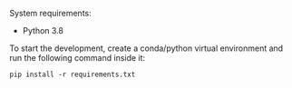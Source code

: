 System requirements:

- Python 3.8

To start the development, create a conda/python virtual environment and run the following command inside it:

<code>pip install -r requirements.txt</code>